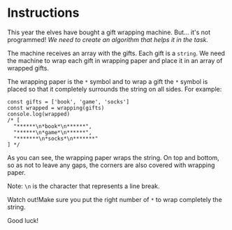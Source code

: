 # Instructions

This year the elves have bought a gift wrapping machine. But... it's not programmed! *We need to create an algorithm that helps it in the task.*

The machine receives an array with the gifts. Each gift is a `string`. We need the machine to wrap each gift in wrapping paper and place it in an array of wrapped gifts.

The wrapping paper is the `*` symbol and to wrap a gift the `*` symbol is placed so that it completely surrounds the string on all sides. For example:

```
const gifts = ['book', 'game', 'socks']
const wrapped = wrapping(gifts)
console.log(wrapped)
/* [
  "******\n*book*\n******",
  "******\n*game*\n******",
  "*******\n*socks*\n*******"
] */
```

As you can see, the wrapping paper wraps the string. On top and bottom, so as not to leave any gaps, the corners are also covered with wrapping paper.

Note: `\n` is the character that represents a line break.

Watch out!Make sure you put the right number of `*` to wrap completely the string.

Good luck!